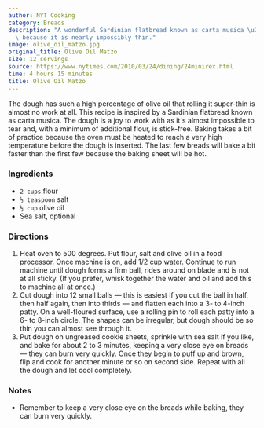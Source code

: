 ```yaml
---
author: NYT Cooking
category: Breads
description: "A wonderful Sardinian flatbread known as carta musica \u2014 sheet music,\
  \ because it is nearly impossibly thin."
image: olive_oil_matzo.jpg
original_title: Olive Oil Matzo
size: 12 servings
source: https://www.nytimes.com/2010/03/24/dining/24minirex.html
time: 4 hours 15 minutes
title: Olive Oil Matzo
---
```


The dough has such a high percentage of olive oil that rolling it super-thin is almost no work at all. This recipe is inspired by a Sardinian flatbread known as carta musica. The dough is a joy to work with as it's almost impossible to tear and, with a minimum of additional flour, is stick-free. Baking takes a bit of practice because the oven must be heated to reach a very high temperature before the dough is inserted. The last few breads will bake a bit faster than the first few because the baking sheet will be hot.

### Ingredients

* `2 cups` flour
* `½ teaspoon` salt
* `⅓ cup` olive oil
* Sea salt, optional

### Directions

1. Heat oven to 500 degrees. Put flour, salt and olive oil in a food processor. Once machine is on, add 1/2 cup water. Continue to run machine until dough forms a firm ball, rides around on blade and is not at all sticky. (If you prefer, whisk together the water and oil and add this to machine all at once.)
2. Cut dough into 12 small balls — this is easiest if you cut the ball in half, then half again, then into thirds — and flatten each into a 3- to 4-inch patty. On a well-floured surface, use a rolling pin to roll each patty into a 6- to 8-inch circle. The shapes can be irregular, but dough should be so thin you can almost see through it.
3. Put dough on ungreased cookie sheets, sprinkle with sea salt if you like, and bake for about 2 to 3 minutes, keeping a very close eye on breads — they can burn very quickly. Once they begin to puff up and brown, flip and cook for another minute or so on second side. Repeat with all the dough and let cool completely.

### Notes

- Remember to keep a very close eye on the breads while baking, they can burn very quickly.